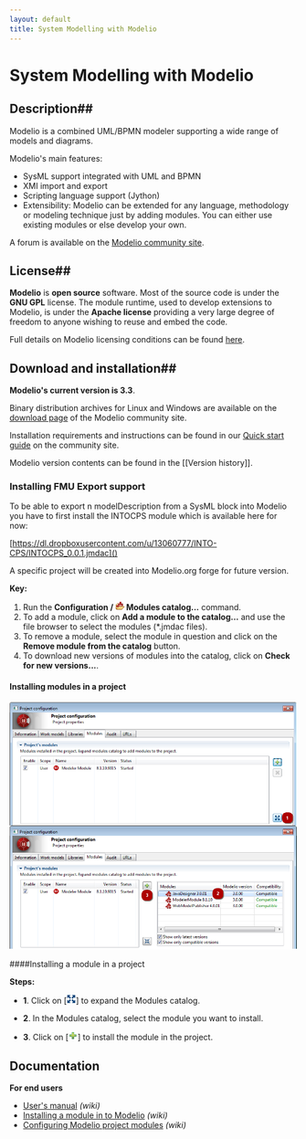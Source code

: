 ```yaml
---
layout: default
title: System Modelling with Modelio
---
```





# System Modelling with Modelio

## Description##

Modelio is a combined UML/BPMN modeler supporting a wide range of models and diagrams.

Modelio's main features:

* SysML support integrated with UML and BPMN
* XMI import and export
* Scripting language support (Jython)
* Extensibility: Modelio can be extended for any language, methodology or modeling technique just by adding modules. You can either use existing modules or else develop your own.


A forum is available on the [Modelio community site](http://www.modelio.org/forum/index.html).

## License##
**Modelio** is **open source** software. Most of the source code is under the **GNU GPL** license. The module runtime, used to develop extensions to Modelio, is under the **Apache license** providing a very large degree of freedom to anyone wishing to reuse and embed the code.

Full details on Modelio licensing conditions can be found [here](http://www.modelio.org/about-modelio/license.html).

## Download and installation##

**Modelio's current version is 3.3**.

Binary distribution archives for Linux and Windows are available on the [download page](http://www.modelio.org/downloads/download-modelio.html) of the Modelio community site.

Installation requirements and instructions can be found in our [Quick start guide](http://www.modelio.org/documentation/installation.html) on the community site.

Modelio version contents can be found in the [[Version history]].

### Installing FMU Export support

To be able to export n modelDescription from a SysML block into Modelio you have to first install the INTOCPS module which is available here for now:

[https://dl.dropboxusercontent.com/u/13060777/INTO-CPS/INTOCPS_0.0.1.jmdac]()

A specific project will be created into Modelio.org forge for future version.

**Key:**

1. Run the **Configuration / ![2] Modules catalog...** command.
2. To add a module, click on **Add a module to the catalog...** and use the file browser to select the modules (*.jmdac files).
3. To remove a module, select the module in question and click on the **Remove module from the catalog** button.
4. To download new versions of modules into the catalog, click on **Check for new versions...**.

#### Installing modules in a project

![3]

####Installing a module in a project

**Steps:**

* **1**. Click on [![4]] to expand the Modules catalog.
* **2**. In the Modules catalog, select the module you want to install.
* **3**. Click on [![5]] to install the module in the project.

   [1]: module_catalog.png
   [2]: modulecatalog.png
   [3]: en-installingmodules.png
   [4]: maximize.png
   [5]: add.png

## Documentation

**For end users**

* [User's manual](http://forge.modelio.org/projects/modelio3-usermanual-english-300/wiki) *(wiki)*
* [Installing a module in to Modelio](http://forge.modelio.org/projects/modelio3-usermanual-english-330/wiki/Modeler-_modeler_modelio_settings_modules_catalog) *(wiki)*
* [Configuring Modelio project modules](http://forge.modelio.org/projects/modelio3-usermanual-english-330/wiki/Modeler-_modeler_managing_projects_configuring_project_modules) *(wiki)*
